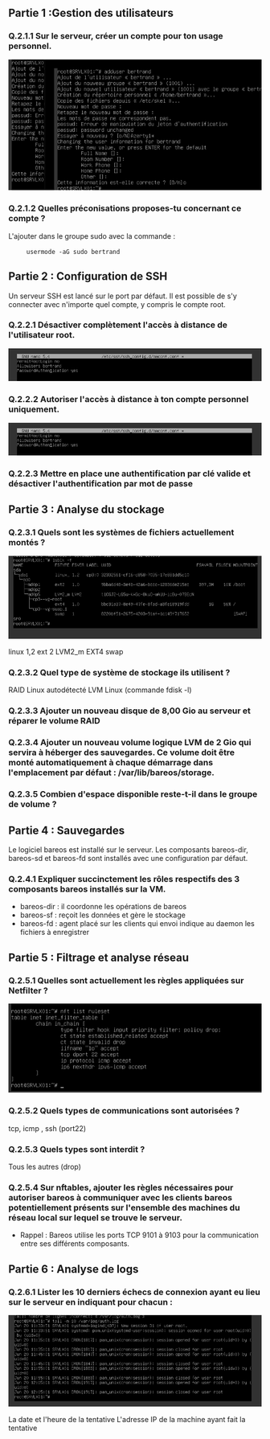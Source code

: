 ## Partie 1 :Gestion des utilisateurs

### Q.2.1.1 Sur le serveur, créer un compte pour ton usage personnel.

![Q2.2.1](Ressources/Q2.1.1.png)


### Q.2.1.2 Quelles préconisations proposes-tu concernant ce compte ?

L'ajouter dans le groupe sudo avec la commande :

         usermode -aG sudo bertrand

## Partie 2 : Configuration de SSH

Un serveur SSH est lancé sur le port par défaut.
Il est possible de s'y connecter avec n'importe quel compte, y compris le compte root.

### Q.2.2.1 Désactiver complètement l'accès à distance de l'utilisateur root.

![Q2.2.2et2](Ressources/Q2.2.1et2.png)
### Q.2.2.2 Autoriser l'accès à distance à ton compte personnel uniquement.

![Q2.2.2et2](Ressources/Q2.2.1et2.png)

### Q.2.2.3 Mettre en place une authentification par clé valide et désactiver l'authentification par mot de passe

## Partie 3 : Analyse du stockage

### Q.2.3.1 Quels sont les systèmes de fichiers actuellement montés ?

![Q2.3.1](Ressources/Q2.3.1.png)

linux 1,2
ext 2
LVM2_m
EXT4
swap

### Q.2.3.2 Quel type de système de stockage ils utilisent ?
RAID Linux autodétecté
LVM Linux
 (commande fdisk -l)


### Q.2.3.3 Ajouter un nouveau disque de 8,00 Gio au serveur et réparer le volume RAID

### Q.2.3.4 Ajouter un nouveau volume logique LVM de 2 Gio qui servira à héberger des sauvegardes. Ce volume doit être monté automatiquement à chaque démarrage dans l'emplacement par défaut : /var/lib/bareos/storage.

### Q.2.3.5 Combien d'espace disponible reste-t-il dans le groupe de volume ?

## Partie 4 : Sauvegardes

Le logiciel bareos est installé sur le serveur.
Les composants bareos-dir, bareos-sd et bareos-fd sont installés avec une configuration par défaut.

### Q.2.4.1 Expliquer succinctement les rôles respectifs des 3 composants bareos installés sur la VM.

- bareos-dir : il coordonne les opérations de bareos
- bareos-sf : reçoit les données et gère le stockage
- bareos-fd : agent placé sur les clients qui envoi indique au daemon les fichiers à enregistrer

## Partie 5 : Filtrage et analyse réseau

### Q.2.5.1 Quelles sont actuellement les règles appliquées sur Netfilter ?
![Q2.5.1](Ressources/Q2.5.1.png)

### Q.2.5.2 Quels types de communications sont autorisées ?

tcp, icmp , ssh (port22)

### Q.2.5.3 Quels types sont interdit ?

Tous les autres (drop)

### Q.2.5.4 Sur nftables, ajouter les règles nécessaires pour autoriser bareos à communiquer avec les clients bareos potentiellement présents sur l'ensemble des machines du réseau local sur lequel se trouve le serveur.

- Rappel : Bareos utilise les ports TCP 9101 à 9103 pour la communication entre ses différents composants.

## Partie 6 : Analyse de logs

### Q.2.6.1 Lister les 10 derniers échecs de connexion ayant eu lieu sur le serveur en indiquant pour chacun :


![Q2.6.1](Ressources/Q2.6.1.png)

La date et l'heure de la tentative
L'adresse IP de la machine ayant fait la tentative



